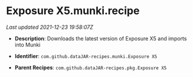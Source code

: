 # Exposure X5.munki.recipe

_Last updated 2021-12-23 19:58:07Z_

- **Description**: Downloads the latest version of Exposure X5 and imports into Munki

- **Identifier**: `com.github.dataJAR-recipes.munki.Exposure X5`

- **Parent Recipes**: `com.github.dataJAR-recipes.pkg.Exposure X5`